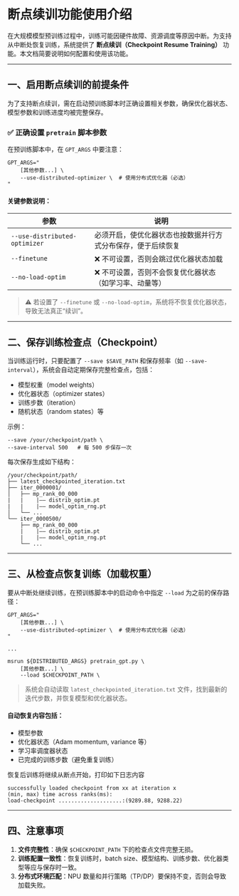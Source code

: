 # 断点续训功能使用介绍

在大规模模型预训练过程中，训练可能因硬件故障、资源调度等原因中断。为支持从中断处恢复训练，系统提供了 **断点续训（Checkpoint Resume Training）** 功能。本文档简要说明如何配置和使用该功能。

---

## 一、启用断点续训的前提条件

为了支持断点续训，需在启动预训练脚本时正确设置相关参数，确保优化器状态、模型参数和训练进度均被完整保存。

### ✅ 正确设置 `pretrain` 脚本参数

在预训练脚本中，在 `GPT_ARGS` 中要注意：

```
GPT_ARGS="
    [其他参数...] \
    --use-distributed-optimizer \  # 使用分布式优化器（必选）
"
```

#### 关键参数说明：

| 参数 | 说明 |
|------|------|
| `--use-distributed-optimizer` | 必须开启，使优化器状态也按数据并行方式分布保存，便于后续恢复 |
| `--finetune` | ❌ 不可设置，否则会跳过优化器状态加载 |
| `--no-load-optim` | ❌ 不可设置，否则不会恢复优化器状态（如学习率、动量等） |

> ⚠️ 若设置了 `--finetune` 或 `--no-load-optim`，系统将不恢复优化器状态，导致无法真正“续训”。

---

## 二、保存训练检查点（Checkpoint）

当训练运行时，只要配置了 `--save $SAVE_PATH` 和保存频率（如 `--save-interval`），系统会自动定期保存完整检查点，包括：

- 模型权重（model weights）
- 优化器状态（optimizer states）
- 训练步数（iteration）
- 随机状态（random states）等

示例：
```
--save /your/checkpoint/path \
--save-interval 500   # 每 500 步保存一次
```

每次保存生成如下结构：
```
/your/checkpoint/path/
├── latest_checkpointed_iteration.txt
├── iter_0000001/
│   ├── mp_rank_00_000
|   |    |—— distrib_optim.pt
|   |    |—— model_optim_rng.pt
│   └── ...
└── iter_0000500/
    ├── mp_rank_00_000
    |    |—— distrib_optim.pt
    |    |—— model_optim_rng.pt
    └── ...
```

---

## 三、从检查点恢复训练（加载权重）

要从中断处继续训练，在预训练脚本中的启动命令中指定 `--load` 为之前的保存路径：

```
GPT_ARGS="
    [其他参数...] \
    --use-distributed-optimizer \  # 使用分布式优化器（必选）
"

...

msrun ${DISTRIBUTED_ARGS} pretrain_gpt.py \
    [其他参数...] \
    --load $CHECKPOINT_PATH \
```

> 系统会自动读取 `latest_checkpointed_iteration.txt` 文件，找到最新的迭代步数，并恢复模型和优化器状态。

#### 自动恢复内容包括：
- 模型参数
- 优化器状态（Adam momentum, variance 等）
- 学习率调度器状态
- 已完成的训练步数（避免重复训练）

恢复后训练将继续从断点开始，打印如下日志内容
```
successfully loaded checkpoint from xx at iteration x
(min, max) time across ranks(ms):
load-checkpoint ....................:(9289.88, 9288.22)
```

---

## 四、注意事项

1. **文件完整性**：确保 `$CHECKPOINT_PATH` 下的检查点文件完整无损。
2. **训练配置一致性**：恢复训练时，batch size、模型结构、训练步数、优化器类型等应与保存时一致。
3. **分布式环境匹配**：NPU 数量和并行策略（TP/DP）要保持不变，否则会导致加载失败。
